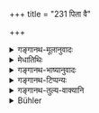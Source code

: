 +++
title = "231 पिता वै"

+++

<details><summary>गङ्गानथ-मूलानुवादः</summary>

The Father has been declared to be the Gārhapatya Fire, the Mother the Dakṣiṇa Fire, and the Preceptor the Āhavanīya fire; and this Triad of fires is highly important.—(231)
</details>

<details><summary>मेधातिथिः</summary>

केनचित् सामान्येनायं पित्रादीनां गार्हपत्यादिव्यपदेशः । **साग्नित्रेता** आधानाग्नित्रेता या **गरीयसी** महाफला । त्राणं त्राणार्थम् इता प्राप्ता त्रेता इति शब्दव्युत्पत्तिः ॥ २.२३१ ॥
</details>

<details><summary>गङ्गानथ-भाष्यानुवादः</summary>

The father, etc., have been called ‘gārhapatya’ and the rest by reason of some sort of resemblance.

‘*This Triad* *of* *Fires*’—*i.e*., the three sacrificial Fires—‘*is highly* *important*,’—*i.e*., conducive to great results.

The word ‘*treta*’ (*Triad*) is etymologically analysed as ‘*trāṇam itā*’ which means ‘got up for the purposes of protection.’—(231)
</details>

<details><summary>गङ्गानथ-टिप्पन्यः</summary>

“For the arrangement of these three fires, see the plan at the end of
the first volume of Haig’s Aitareya Brāhmaṇa, and that at page 191 of
Hillebrandt’s *Das Altindische Neu-und Vollmondsopfer*. These fires are
on circular, semi-circular and square altars respectively. For the same
comparisons, otherwise employed, see Āpastamba,
2.7.2.”—(Burnell—Hopkins).

This verse is quoted in *Prāyascittaviveka* (p. 128);—and in
*Smṛticandrikā* (Saṃskāra, p. 95).
</details>

<details><summary>गङ्गानथ-तुल्य-वाक्यानि</summary>

*Viṣṇu* (31.8).—‘The father is the Gārhapatya Fire; the Mother, the
Dakṣiṇāgni; and the Teacher, the Āhavanīya.’

*Mahābhārata* (12.108.7).—(Same as Manu.)
</details>

<details><summary>Bühler</summary>

231	The father, forsooth, is stated to be the Garhapatya fire, the mother the Dakshinagni, but the teacher the Ahavaniya fire; this triad of fires is most venerable.
</details>
